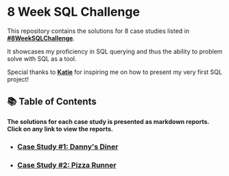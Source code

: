 # 8 Week SQL Challenge

This repository contains the solutions for 8 case studies listed in **[#8WeekSQLChallenge](https://8weeksqlchallenge.com)**.

It showcases my proficiency in SQL querying and thus the ability to problem solve with SQL as a tool.

Special thanks to **[Katie](https://github.com/katiehuangx)** for inspiring me on how to present my very first SQL project!

## 📚 Table of Contents

**The solutions for each case study is presented as markdown reports. Click on any link to view the reports.**

- ### [Case Study #1: Danny's Diner](https://github.com/nacht29/8-Week-SQL-Challenge/tree/main/Case%20Study%20%231%20-%20Danny's%20Diner)
- ### [Case Study #2: Pizza Runner](https://github.com/nacht29/8-Week-SQL-Challenge/tree/main/pizza_runner)